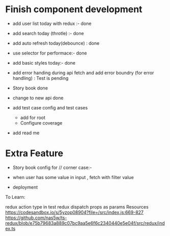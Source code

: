 # Finish component development
   - add user list today with redux :-  done
   - add search today (throtle) :- done
   - add auto refresh today(debounce) : done
   - use selector for performace:- done
   - add basic styles today:- done
   - add error handing during api fetch and add error boundry
      (for error handling) : Test is pending
   - Story book done
   - change to new api done
   
   - add test case config and test cases
       - add for root
     -  Configure coverage
   - add read me

Extra Feature
========
- Story book config for 
// corner case:-
- when user has some value in input , fetch with filter value

- deployment

To Learn:

redux action type in test
redux dispatch props as params
Resources
https://codesandbox.io/s/5yzop08904?file=/src/index.js:669-827
https://github.com/nas5w/ts-redux/blob/e75b79683a889c07bc9aa5e6f6c2340440e5e04f/src/redux/index.ts